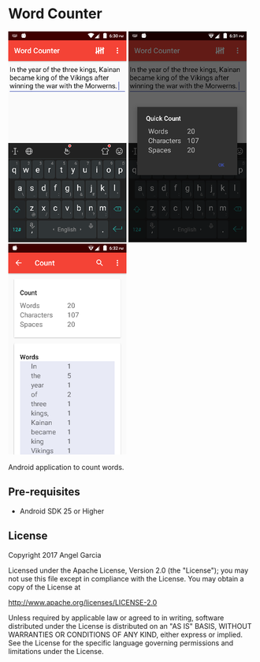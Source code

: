 Word Counter
=============

![Scheme](/readmeImages/device-2017-03-25-183052.png)
![Scheme](/readmeImages/device-2017-03-25-183148.png)
![Scheme](/readmeImages/device-2017-03-25-183205.png)


Android application to count words.


Pre-requisites
--------------
- Android SDK 25 or Higher




## License

Copyright 2017 Angel Garcia

Licensed under the Apache License, Version 2.0 (the "License"); you may not use this file except in compliance with the License. You may obtain a copy of the License at

http://www.apache.org/licenses/LICENSE-2.0

Unless required by applicable law or agreed to in writing, software distributed under the License is distributed on an "AS IS" BASIS, WITHOUT WARRANTIES OR CONDITIONS OF ANY KIND, either express or implied. See the License for the specific language governing permissions and limitations under the License.


